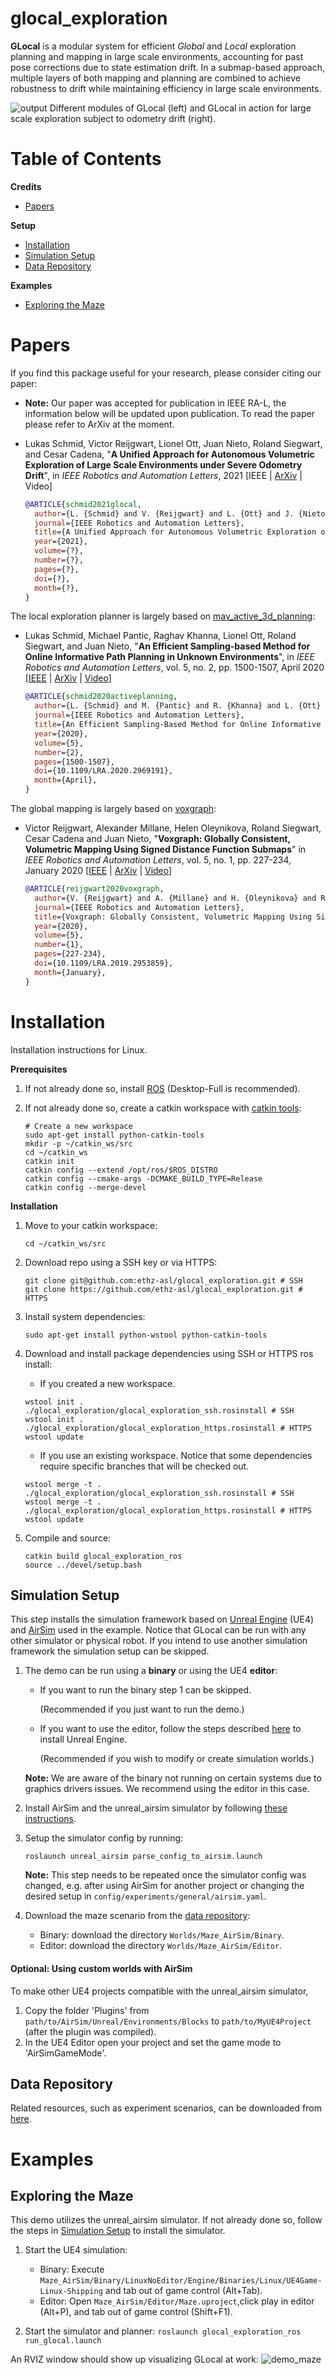 # glocal\_exploration
**GLocal** is a modular system for efficient *Global* and *Local* exploration planning and mapping in large scale environments, accounting for past pose corrections due to state estimation drift. 
In a submap-based approach, multiple layers of both mapping and planning are combined to achieve robustness to drift while maintaining efficiency in large scale environments.

![output](https://user-images.githubusercontent.com/6238939/110027306-17703b00-7d32-11eb-8454-dcf9421c2349.gif)
Different modules of GLocal (left) and GLocal in action for large scale exploration subject to odometry drift (right).
# Table of Contents
**Credits**
* [Papers](#Papers)

**Setup**
* [Installation](#Installation)
* [Simulation Setup](#Simulation-Setup)
* [Data Repository](#Data-Repository)

**Examples**
* [Exploring the Maze](#Exploring-the-Maze)

# Papers
If you find this package useful for your research, please consider citing our paper:

* **Note:** Our paper was accepted for publication in IEEE RA-L, the information below will be updated upon publication. To read the paper please refer to ArXiv at the moment.

* Lukas Schmid, Victor Reijgwart, Lionel Ott, Juan Nieto, Roland Siegwart, and Cesar Cadena, "**A Unified Approach for Autonomous Volumetric Exploration of Large Scale Environments under Severe Odometry Drift**", in *IEEE Robotics and Automation Letters*, 2021 \[IEEE | [ArXiv](https://arxiv.org/abs/1909.09548) | Video\]
  ```bibtex
  @ARTICLE{schmid2021glocal,
    author={L. {Schmid} and V. {Reijgwart} and L. {Ott} and J. {Nieto} and R. {Siegwart} and C. {Cadena}},
    journal={IEEE Robotics and Automation Letters},
    title={A Unified Approach for Autonomous Volumetric Exploration of Large Scale Environments under Severe Odometry Drift},
    year={2021},
    volume={?},
    number={?},
    pages={?},
    doi={?},
    month={?},
  }
  ```

The local exploration planner is largely based on [mav\_active\_3d\_planning](https://github.com/ethz-asl/mav_active_3d_planning):
* Lukas Schmid, Michael Pantic, Raghav Khanna, Lionel Ott, Roland Siegwart, and Juan Nieto, "**An Efficient Sampling-based Method for Online Informative Path Planning in Unknown Environments**", in *IEEE Robotics and Automation Letters*, vol. 5, no. 2, pp. 1500-1507, April 2020 \[[IEEE](https://ieeexplore.ieee.org/abstract/document/8968434) | [ArXiv](https://arxiv.org/abs/1909.09548) | [Video](https://www.youtube.com/watch?v=lEadqJ1_8Do)\]
  ```bibtex
  @ARTICLE{schmid2020activeplanning,
    author={L. {Schmid} and M. {Pantic} and R. {Khanna} and L. {Ott} and R. {Siegwart} and J. {Nieto}},
    journal={IEEE Robotics and Automation Letters},
    title={An Efficient Sampling-Based Method for Online Informative Path Planning in Unknown Environments},
    year={2020},
    volume={5},
    number={2},
    pages={1500-1507},
    doi={10.1109/LRA.2020.2969191},
    month={April},
  }
  ```

The global mapping is largely based on [voxgraph](https://github.com/ethz-asl/voxgraph):
* Victor Reijgwart, Alexander Millane, Helen Oleynikova, Roland Siegwart, Cesar Cadena and Juan Nieto, "**Voxgraph: Globally Consistent, Volumetric Mapping Using Signed Distance Function Submaps**" in *IEEE Robotics and Automation Letters*, vol. 5, no. 1, pp. 227-234, January 2020 \[[IEEE](https://ieeexplore.ieee.org/document/8903279) | [ArXiv](https://arxiv.org/abs/2004.13154) | [Video](https://youtu.be/N9p1_Fkxxro)\]
  ```bibtex
  @ARTICLE{reijgwart2020voxgraph,
    author={V. {Reijgwart} and A. {Millane} and H. {Oleynikova} and R. {Siegwart} and C. {Cadena} and J. {Nieto}},
    journal={IEEE Robotics and Automation Letters}, 
    title={Voxgraph: Globally Consistent, Volumetric Mapping Using Signed Distance Function Submaps}, 
    year={2020},
    volume={5},
    number={1},
    pages={227-234},
    doi={10.1109/LRA.2019.2953859},
    month={January},
  }
  ```

# Installation
Installation instructions for Linux.

**Prerequisites**

1. If not already done so, install [ROS](http://wiki.ros.org/ROS/Installation) (Desktop-Full is recommended).
   
2. If not already done so, create a catkin workspace with [catkin tools](https://catkin-tools.readthedocs.io/en/latest/):
    ```shell script    
    # Create a new workspace
    sudo apt-get install python-catkin-tools
    mkdir -p ~/catkin_ws/src
    cd ~/catkin_ws
    catkin init
    catkin config --extend /opt/ros/$ROS_DISTRO
    catkin config --cmake-args -DCMAKE_BUILD_TYPE=Release
    catkin config --merge-devel
    ```

**Installation**

1. Move to your catkin workspace:
    ```shell script
    cd ~/catkin_ws/src
    ```

2. Download repo using a SSH key or via HTTPS:
    ```shell script
    git clone git@github.com:ethz-asl/glocal_exploration.git # SSH
    git clone https://github.com/ethz-asl/glocal_exploration.git # HTTPS
    ```

3. Install system dependencies:
    ```shell script
    sudo apt-get install python-wstool python-catkin-tools
    ```
   
4. Download and install package dependencies using SSH or HTTPS ros install:
    * If you created a new workspace.
    ```shell script
    wstool init . ./glocal_exploration/glocal_exploration_ssh.rosinstall # SSH
    wstool init . ./glocal_exploration/glocal_exploration_https.rosinstall # HTTPS
    wstool update
    ```

    * If you use an existing workspace. Notice that some dependencies require specific branches that will be checked out.
    ```shell script
    wstool merge -t . ./glocal_exploration/glocal_exploration_ssh.rosinstall # SSH
    wstool merge -t . ./glocal_exploration/glocal_exploration_https.rosinstall # HTTPS
    wstool update
    ```

5. Compile and source:
    ```shell script
    catkin build glocal_exploration_ros
    source ../devel/setup.bash
    ```


## Simulation Setup
This step installs the simulation framework based on [Unreal Engine](https://www.unrealengine.com/en-US/) (UE4) and [AirSim](https://microsoft.github.io/AirSim/) used in the example.
Notice that GLocal can be run with any other simulator or physical robot. 
If you intend to use another simulation framework the simulation setup can be skipped.

1. The demo can be run using a **binary** or using the UE4 **editor**:
    * If you want to run the binary step 1 can be skipped.
    
      (Recommended if you just want to run the demo.)
    
    * If you want to use the editor, follow the steps described [here](https://docs.unrealengine.com/en-US/SharingAndReleasing/Linux/BeginnerLinuxDeveloper/SettingUpAnUnrealWorkflow/index.html) to install Unreal Engine.
    
      (Recommended if you wish to modify or create simulation worlds.)
      
    **Note:** We are aware of the binary not running on certain systems due to graphics drivers issues. We recommend using the editor in this case.
    

2. Install AirSim and the unreal_airsim simulator by following [these instructions](https://github.com/ethz-asl/unreal_airsim#Instalation).


3. Setup the simulator config by running:
      ```
      roslaunch unreal_airsim parse_config_to_airsim.launch
      ```
    **Note:** This step needs to be repeated once the simulator config was changed, e.g. after using AirSim for another project or changing the desired setup in `config/experiments/general/airsim.yaml`.


4. Download the maze scenario from the [data repository](#Data-Repository):
    * Binary: download the directory `Worlds/Maze_AirSim/Binary`.
    * Editor: download the directory `Worlds/Maze_AirSim/Editor`.
    

#### Optional: Using custom worlds with AirSim
To make other UE4 projects compatible with the unreal_airsim simulator,
1. Copy the folder 'Plugins' from `path/to/AirSim/Unreal/Environments/Blocks` to  `path/to/MyUE4Project` (after the plugin was compiled).
2. In the UE4 Editor open your project and set the game mode to 'AirSimGameMode'.    


## Data Repository
Related resources, such as experiment scenarios, can be downloaded from [here](https://www.polybox.ethz.ch/index.php/s/6vhPDINcISbEogg).

  
# Examples
## Exploring the Maze
This demo utilizes the unreal_airsim simulator. If not already done so, follow the steps in [Simulation Setup](#Simulation-Setup) to install the simulator.

1. Start the UE4 simulation:
    * Binary: Execute `Maze_AirSim/Binary/LinuxNoEditor/Engine/Binaries/Linux/UE4Game-Linux-Shipping` and tab out of game control (Alt+Tab).
    * Editor: Open `Maze_AirSim/Editor/Maze.uproject`,click play in editor (Alt+P), and tab out of game control (Shift+F1).


2. Start the simulator and planner:
   `roslaunch glocal_exploration_ros run_glocal.launch`
   
An RVIZ window should show up visualizing GLocal at work:
![demo_maze](https://user-images.githubusercontent.com/36043993/109695326-0be30f80-7b8c-11eb-8e40-e6cef5766f28.png)
